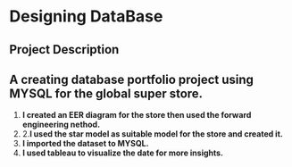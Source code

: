 # Designing DataBase

## Project Description

## A  creating database portfolio project using MYSQL for the global super store.

1.  **I created an EER diagram for the store then used the forward engineering nethod.**
2.  2.**I used the star model as suitable model for the store and created it.**
3. **I imported the dataset to MYSQL.**
4. **I used tableau to visualize the date for more insights.**



